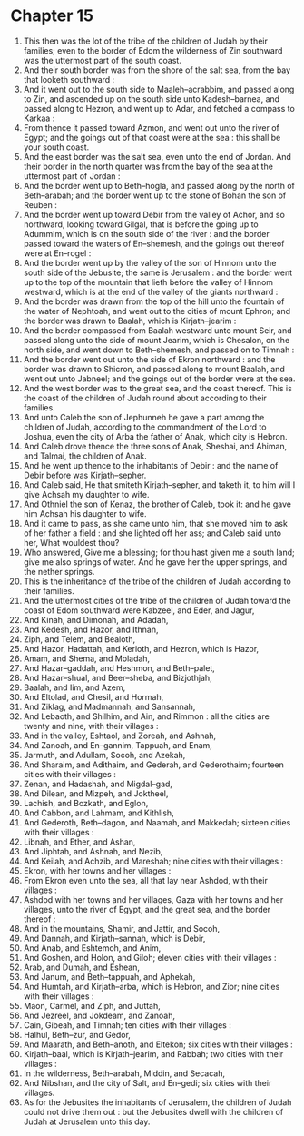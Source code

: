 # Chapter 15

1. This then was the lot of the tribe of the children of Judah by their families; even to the border of Edom the wilderness of Zin southward was the uttermost part of the south coast.
2. And their south border was from the shore of the salt sea, from the bay that looketh southward :
3. And it went out to the south side to Maaleh–acrabbim, and passed along to Zin, and ascended up on the south side unto Kadesh–barnea, and passed along to Hezron, and went up to Adar, and fetched a compass to Karkaa :
4. From thence it passed toward Azmon, and went out unto the river of Egypt; and the goings out of that coast were at the sea : this shall be your south coast.
5. And the east border was the salt sea, even unto the end of Jordan. And their border in the north quarter was from the bay of the sea at the uttermost part of Jordan :
6. And the border went up to Beth–hogla, and passed along by the north of Beth–arabah; and the border went up to the stone of Bohan the son of Reuben :
7. And the border went up toward Debir from the valley of Achor, and so northward, looking toward Gilgal, that is before the going up to Adummim, which is on the south side of the river : and the border passed toward the waters of En–shemesh, and the goings out thereof were at En–rogel :
8. And the border went up by the valley of the son of Hinnom unto the south side of the Jebusite; the same is Jerusalem : and the border went up to the top of the mountain that lieth before the valley of Hinnom westward, which is at the end of the valley of the giants northward :
9. And the border was drawn from the top of the hill unto the fountain of the water of Nephtoah, and went out to the cities of mount Ephron; and the border was drawn to Baalah, which is Kirjath–jearim :
10. And the border compassed from Baalah westward unto mount Seir, and passed along unto the side of mount Jearim, which is Chesalon, on the north side, and went down to Beth–shemesh, and passed on to Timnah :
11. And the border went out unto the side of Ekron northward : and the border was drawn to Shicron, and passed along to mount Baalah, and went out unto Jabneel; and the goings out of the border were at the sea.
12. And the west border was to the great sea, and the coast thereof. This is the coast of the children of Judah round about according to their families.
13. And unto Caleb the son of Jephunneh he gave a part among the children of Judah, according to the commandment of the Lord to Joshua, even the city of Arba the father of Anak, which city is Hebron.
14. And Caleb drove thence the three sons of Anak, Sheshai, and Ahiman, and Talmai, the children of Anak.
15. And he went up thence to the inhabitants of Debir : and the name of Debir before was Kirjath–sepher.
16. And Caleb said, He that smiteth Kirjath–sepher, and taketh it, to him will I give Achsah my daughter to wife.
17. And Othniel the son of Kenaz, the brother of Caleb, took it: and he gave him Achsah his daughter to wife.
18. And it came to pass, as she came unto him, that she moved him to ask of her father a field : and she lighted off her ass; and Caleb said unto her, What wouldest thou?
19. Who answered, Give me a blessing; for thou hast given me a south land; give me also springs of water. And he gave her the upper springs, and the nether springs.
20. This is the inheritance of the tribe of the children of Judah according to their families.
21. And the uttermost cities of the tribe of the children of Judah toward the coast of Edom southward were Kabzeel, and Eder, and Jagur,
22. And Kinah, and Dimonah, and Adadah,
23. And Kedesh, and Hazor, and Ithnan,
24. Ziph, and Telem, and Bealoth,
25. And Hazor, Hadattah, and Kerioth, and Hezron, which is Hazor,
26. Amam, and Shema, and Moladah,
27. And Hazar–gaddah, and Heshmon, and Beth–palet,
28. And Hazar–shual, and Beer–sheba, and Bizjothjah,
29. Baalah, and Iim, and Azem,
30. And Eltolad, and Chesil, and Hormah,
31. And Ziklag, and Madmannah, and Sansannah,
32. And Lebaoth, and Shilhim, and Ain, and Rimmon : all the cities are twenty and nine, with their villages :
33. And in the valley, Eshtaol, and Zoreah, and Ashnah,
34. And Zanoah, and En–gannim, Tappuah, and Enam,
35. Jarmuth, and Adullam, Socoh, and Azekah,
36. And Sharaim, and Adithaim, and Gederah, and Gederothaim; fourteen cities with their villages :
37. Zenan, and Hadashah, and Migdal–gad,
38. And Dilean, and Mizpeh, and Joktheel,
39. Lachish, and Bozkath, and Eglon,
40. And Cabbon, and Lahmam, and Kithlish,
41. And Gederoth, Beth–dagon, and Naamah, and Makkedah; sixteen cities with their villages :
42. Libnah, and Ether, and Ashan,
43. And Jiphtah, and Ashnah, and Nezib,
44. And Keilah, and Achzib, and Mareshah; nine cities with their villages :
45. Ekron, with her towns and her villages :
46. From Ekron even unto the sea, all that lay near Ashdod, with their villages :
47. Ashdod with her towns and her villages, Gaza with her towns and her villages, unto the river of Egypt, and the great sea, and the border thereof :
48. And in the mountains, Shamir, and Jattir, and Socoh,
49. And Dannah, and Kirjath–sannah, which is Debir,
50. And Anab, and Eshtemoh, and Anim,
51. And Goshen, and Holon, and Giloh; eleven cities with their villages :
52. Arab, and Dumah, and Eshean,
53. And Janum, and Beth–tappuah, and Aphekah,
54. And Humtah, and Kirjath–arba, which is Hebron, and Zior; nine cities with their villages :
55. Maon, Carmel, and Ziph, and Juttah,
56. And Jezreel, and Jokdeam, and Zanoah,
57. Cain, Gibeah, and Timnah; ten cities with their villages :
58. Halhul, Beth–zur, and Gedor,
59. And Maarath, and Beth–anoth, and Eltekon; six cities with their villages :
60. Kirjath–baal, which is Kirjath–jearim, and Rabbah; two cities with their villages :
61. In the wilderness, Beth–arabah, Middin, and Secacah,
62. And Nibshan, and the city of Salt, and En–gedi; six cities with their villages.
63. As for the Jebusites the inhabitants of Jerusalem, the children of Judah could not drive them out : but the Jebusites dwell with the children of Judah at Jerusalem unto this day.

